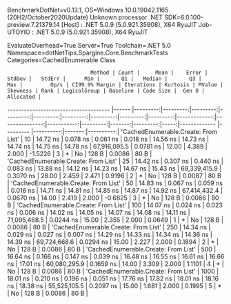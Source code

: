 
BenchmarkDotNet=v0.13.1, OS=Windows 10.0.19042.1165 (20H2/October2020Update)
Unknown processor
.NET SDK=6.0.100-preview.7.21379.14
  [Host]     : .NET 5.0.9 (5.0.921.35908), X64 RyuJIT
  Job-UTOYIO : .NET 5.0.9 (5.0.921.35908), X64 RyuJIT

EvaluateOverhead=True  Server=True  Toolchain=.NET 5.0  
Namespace=dotNetTips.Spargine.Core.BenchmarkTests  Categories=CachedEnumerable Class  

                               Method | Count |     Mean |    Error |   StdDev |   StdErr |      Min |       Q1 |   Median |       Q3 |      Max |         Op/s | CI99.9% Margin | Iterations | Kurtosis | MValue | Skewness | Rank | LogicalGroup | Baseline | Code Size |  Gen 0 | Allocated |
------------------------------------- |------ |---------:|---------:|---------:|---------:|---------:|---------:|---------:|---------:|---------:|-------------:|---------------:|-----------:|---------:|-------:|---------:|-----:|------------- |--------- |----------:|-------:|----------:|
 'CachedEnumerable.Create: From List' |    10 | 14.72 ns | 0.078 ns | 0.061 ns | 0.018 ns | 14.56 ns | 14.73 ns | 14.74 ns | 14.75 ns | 14.78 ns | 67,916,095.5 |      0.0781 ns |      12.00 |    4.389 |  2.000 |  -1.5226 |    3 |            * |       No |     128 B | 0.0086 |      80 B |
 'CachedEnumerable.Create: From List' |    25 | 14.42 ns | 0.307 ns | 0.440 ns | 0.083 ns | 13.88 ns | 14.12 ns | 14.23 ns | 14.67 ns | 15.43 ns | 69,339,415.9 |      0.3070 ns |      28.00 |    2.459 |  2.471 |   0.9196 |    2 |            * |       No |     128 B | 0.0087 |      80 B |
 'CachedEnumerable.Create: From List' |    50 | 14.83 ns | 0.067 ns | 0.059 ns | 0.016 ns | 14.71 ns | 14.81 ns | 14.85 ns | 14.87 ns | 14.92 ns | 67,414,432.4 |      0.0670 ns |      14.00 |    2.419 |  2.000 |  -0.6825 |    3 |            * |       No |     128 B | 0.0086 |      80 B |
 'CachedEnumerable.Create: From List' |   100 | 14.07 ns | 0.024 ns | 0.023 ns | 0.006 ns | 14.02 ns | 14.05 ns | 14.07 ns | 14.08 ns | 14.11 ns | 71,095,468.5 |      0.0244 ns |      15.00 |    2.355 |  2.000 |   0.0649 |    1 |            * |       No |     128 B | 0.0086 |      80 B |
 'CachedEnumerable.Create: From List' |   250 | 14.34 ns | 0.029 ns | 0.027 ns | 0.007 ns | 14.29 ns | 14.33 ns | 14.34 ns | 14.36 ns | 14.39 ns | 69,724,668.6 |      0.0294 ns |      15.00 |    2.227 |  2.000 |   0.1894 |    2 |            * |       No |     128 B | 0.0086 |      80 B |
 'CachedEnumerable.Create: From List' |   500 | 16.64 ns | 0.166 ns | 0.147 ns | 0.039 ns | 16.48 ns | 16.55 ns | 16.61 ns | 16.66 ns | 17.01 ns | 60,080,295.9 |      0.1659 ns |      14.00 |    3.309 |  2.000 |   1.1101 |    4 |            * |       No |     128 B | 0.0086 |      80 B |
 'CachedEnumerable.Create: From List' |  1000 | 18.01 ns | 0.210 ns | 0.196 ns | 0.051 ns | 17.76 ns | 17.82 ns | 18.01 ns | 18.16 ns | 18.38 ns | 55,525,105.5 |      0.2097 ns |      15.00 |    1.681 |  2.000 |   0.1995 |    5 |            * |       No |     128 B | 0.0086 |      80 B |
